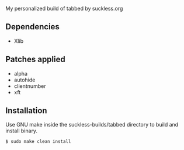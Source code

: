 My personalized build of tabbed by suckless.org

## Dependencies
- Xlib

## Patches applied
- alpha
- autohide
- clientnumber
- xft

## Installation
Use GNU make inside the suckless-builds/tabbed directory to build and install binary.
```
$ sudo make clean install
```
